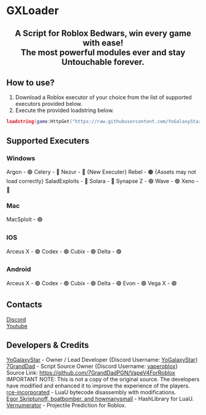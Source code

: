 # GXLoader
<h2 align="center">
    A Script for Roblox Bedwars, win every game with ease!
    <br/>
    The most powerful modules ever and stay Untouchable forever.
  </h2>

## How to use?
1. Download a Roblox executor of your choice from the list of supported executors provided below.
2. Execute the provided loadstring below.
```lua
loadstring(game:HttpGet("https://raw.githubusercontent.com/YoGalaxyStar/GXLoader/main/NewMainScript.lua", true))()
```

## Supported Executers
### Windows
Argon - 🟢
Celery - 🔴
Nezur - 🔴 {New Executer}
Rebel - 🟠 {Assets may not load correctly}
SaladExploits - 🔴
Solara - 🔴
Synapse Z - 🟢
Wave - 🟢
Xeno - 🔴
### Mac
MacSploit - 🟢
### IOS
Arceus X - 🟢
Codex - 🟢
Cubix - 🟢
Delta - 🟢
### Android
Arceus X - 🟢
Codex - 🟢
Cubix - 🟢
Delta - 🟢
Evon - 🟢
Vega X - 🟢

## Contacts
[Discord](https://discord.gg/3bSpSNTPsr)
<br/>
[Youtube](https://youtube.com/@YoGalaxyStar)

## Developers & Credits
[YoGalaxyStar](https://github.com/YoGalaxyStar) - Owner / Lead Developer {Discord Username: [YoGalaxyStar](https://discord.com/users/1284641374787866666)}
<br/>
[7GrandDad](https://github.com/7GrandDadPGN) - Script Source Owner {Discord Username: [vaperoblox](https://discord.com/users/1125789044249460786)}
<br/>
Source Link: https://github.com/7GrandDadPGN/VapeV4ForRoblox
IMPORTANT NOTE: This is not a copy of the original source. The developers have modified and enhanced it to improve the experience of the players.
<br/>
[rce-incorporated](https://github.com/rce-incorporated/Fiu) - LuaU bytecode disassembly with modifications.
<br/>
[Egor Skriptunoff, boatbomber, and howmanysmall](https://devforum.roblox.com/t/open-source-hashlib/416732/1) - HashLibrary for LuaU.
<br/>
[Vernumerator](https://devforum.roblox.com/t/predict-projectile-ballistics-including-gravity-and-motion/1842434) - Projectile Prediction for Roblox.
